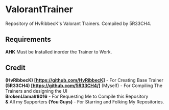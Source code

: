 # ValorantTrainer
Repository of HvRibbecK's Valorant Trainers. Compiled by 5R33CH4.

## Requirements
**AHK** Must be Installed inorder the Trainer to Work.

## Credit
**(HvRibbecK) [https://github.com/HvRibbecK]** - For Creating Base Trainer <br>
**(5R33CH4) [https://github.com/5R33CH4/]** (Myself) - For Compiling The Trainers and designing the UI <br>
**BrokenLlama#8016** - For Requesting Me to Compile this Repository <br>
**&** All my Supporters **(You Guys)** - For Starring and Folking My Repositories. <br>
